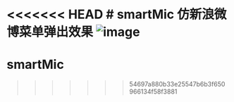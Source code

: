 ﻿<<<<<<< HEAD
﻿# smartMic
仿新浪微博菜单弹出效果
![image](https://github.com/qiangqiang681/smartMic/raw/master/screenshots/screenshot.gif)
=======
# smartMic
>>>>>>> 54697a880b33e25547b6b3f650966134f58f3881
